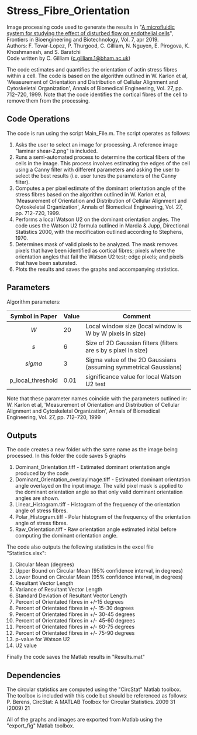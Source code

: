 # Stress_Fibre_Orientation
Image processing code used to generate the results in "[A microfluidic system for studying the effect of disturbed flow on endothelial cells](https://www.frontiersin.org/articles/10.3389/fbioe.2019.00081/full)", Frontiers in Bioengineering and Biotechnology, Vol. 7, apr 2019.  
Authors: F. Tovar-Lopez, P. Thurgood,  C. Gilliam, N. Nguyen, E. Pirogova, K. Khoshmanesh, and S. Baratchi  
Code written by C. Gilliam (c.gilliam.1@bham.ac.uk)

The code estimates and quantifies the orientation of actin stress fibres within a cell. The code is based on the algorithm outlined in W. Karlon et al, 'Measurement of Orientation and Distribution of Cellular Alignment and Cytoskeletal Organization', Annals of Biomedical Engineering, Vol. 27, pp. 712–720, 1999. Note that the code identifies the cortical fibres of the cell to remove them from the processing.

## Code Operations ##
The code is run using the script Main_File.m. The script operates as follows:
1) Asks the user to select an image for processing. A reference image "laminar shear-2.png" is included.
2) Runs a semi-automated process to determine the cortical fibers of the cells in the image. This process involves estimating the edges of the cell using a Canny filter with different parameters and asking the user to select the best results (i.e. user tunes the parameters of the Canny filter).
3) Computes a per pixel estimate of the dominant orientation angle of the stress fibres based on the algorithm outlined in W. Karlon et al, 'Measurement of Orientation and Distribution of Cellular Alignment and Cytoskeletal Organization', Annals of Biomedical Engineering, Vol. 27, pp. 712–720, 1999.
4) Performs a local Watson U2 on the dominant orientation angles. The code uses the Watson U2 formula outlined in Mardia & Jupp, Directional Statistics 2000, with the modification outlined according to Stephens, 1970.
5) Determines mask of valid pixels to be analyzed. The mask removes pixels that have been identified as cortical fibres; pixels where the orientation angles that fail the Watson U2 test; edge pixels; and pixels that have been saturated.
6) Plots the results and saves the graphs and accompanying statistics.

## Parameters ##
Algorithm parameters:

| Symbol in Paper | Value | Comment |
|:---:|---|---|
| _W_ | 20 | Local window size (local window is W by W pixels in size) |
| _s_ | 6 | Size of 2D Gaussian filters (filters are s by s pixel in size)|
| _sigma_ | 3 | Sigma value of the 2D Gaussians (assuming symmetrical Gaussians)|
| p_local_threshold | 0.01 | significance value for local Watson U2 test |

Note that these parameter names coincide with the parameters outlined in:  
W. Karlon et al, 'Measurement of Orientation and Distribution of Cellular Alignment and Cytoskeletal Organization', Annals of Biomedical Engineering, Vol. 27, pp. 712–720, 1999

## Outputs ##
The code creates a new folder with the same name as the image being processed. In this folder the code saves 5 graphs
1) Dominant_Orientation.tiff - Estimated dominant orientation angle produced by the code
2) Dominant_Orientation_overlayImage.tiff - Estimated dominant orientation angle overlayed on the input image. The valid pixel mask is applied to the dominant orientation angle so that only valid dominant orientation angles are shown.
3) Linear_Histogram.tiff - Histogram of the frequency of the orientation angle of stress fibres.
4) Polar_Histogram.tiff - Polar histogram of the frequency of the orientation angle of stress fibres.
5) Raw_Orientation.tiff - Raw orientation angle estimated initial before computing the dominant orientation angle.

The code also outputs the following statistics in the excel file "Statistics.xlsx":
1) Circular Mean (degrees)
2) Upper Bound on Circular Mean (95% confidence interval, in degrees)
3) Lower Bound on Circular Mean (95% confidence interval, in degrees)
4) Resultant Vector Length
5) Variance of Resultant Vector Length
6) Standard Deviation of Resultant Vector Length
7) Percent of Orientated fibres in +/-15 degrees
8) Percent of Orientated fibres in +/- 15-30 degrees
9) Percent of Orientated fibres in +/- 30-45 degrees
10) Percent of Orientated fibres in +/- 45-60 degrees
11) Percent of Orientated fibres in +/- 60-75 degrees
12) Percent of Orientated fibres in +/- 75-90 degrees
13) p-value for Watson U2
14) U2 value

Finally the code saves the Matlab results in "Results.mat"

## Dependencies ##
The circular statistics are computed using the "CircStat" Matlab toolbox. The toolbox is included wtih this code but should be referenced as follows:  
P. Berens, CircStat: A MATLAB Toolbox for Circular Statistics. 2009 31 (2009) 21

All of the graphs and images are exported from Matlab using the "export_fig" Matlab toolbox.

